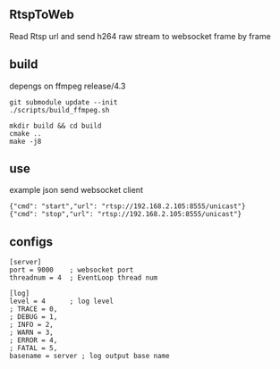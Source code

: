 ## RtspToWeb
Read Rtsp url and send h264 raw stream to websocket frame by frame

## build
depengs on ffmpeg release/4.3
```
git submodule update --init
./scripts/build_ffmpeg.sh

mkdir build && cd build
cmake ..
make -j8
```

## use
example json send websocket client
```
{"cmd": "start","url": "rtsp://192.168.2.105:8555/unicast"}
{"cmd": "stop","url": "rtsp://192.168.2.105:8555/unicast"}
```

## configs
```
[server]
port = 9000    ; websocket port
threadnum = 4  ; EventLoop thread num

[log]
level = 4      ; log level
; TRACE = 0,
; DEBUG = 1,
; INFO = 2,
; WARN = 3,
; ERROR = 4,
; FATAL = 5,
basename = server ; log output base name
```
